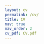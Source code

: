 ```yaml
---
layout: cv
permalink: /cv/
title: CV
nav: true
nav_order: 2
cv_pdf: CV.pdf
---
```

<!-- ---
layout: cv
permalink: /cv/
title: cv
nav: true
nav_order: 4
cv_pdf: example_pdf.pdf
--- -->